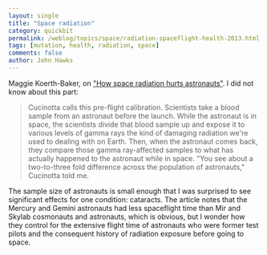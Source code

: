 ```yaml
---
layout: single 
title: "Space radiation" 
category: quickbit
permalink: /weblog/topics/space/radiation-spaceflight-health-2013.html
tags: [mutation, health, radiation, space] 
comments: false 
author: John Hawks 
---
```


Maggie Koerth-Baker, on <a href="http://boingboing.net/2013/01/04/how-space-radiation-hurts-astr.html">"How space radiation hurts astronauts"</a>. I did not know about this part:

<blockquote>Cucinotta calls this pre-flight calibration. Scientists take a blood sample from an astronaut before the launch. While the astronaut is in space, the scientists divide that blood sample up and expose it to various levels of gamma rays  the kind of damaging radiation we're used to dealing with on Earth. Then, when the astronaut comes back, they compare those gamma ray-affected samples to what has actually happened to the astronaut while in space. "You see about a two-to-three fold difference across the population of astronauts," Cucinotta told me.</blockquote>

The sample size of astronauts is small enough that I was surprised to see significant effects for one condition: cataracts. The article notes that the Mercury and Gemini astronauts had less spaceflight time than Mir and Skylab cosmonauts and astronauts, which is obvious, but I wonder how they control for the extensive flight time of astronauts who were former test pilots and the consequent history of radiation exposure before going to space. 


